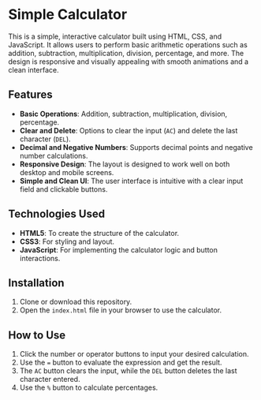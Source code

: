 # Simple Calculator

This is a simple, interactive calculator built using HTML, CSS, and JavaScript. It allows users to perform basic arithmetic operations such as addition, subtraction, multiplication, division, percentage, and more. The design is responsive and visually appealing with smooth animations and a clean interface.

## Features

- **Basic Operations**: Addition, subtraction, multiplication, division, percentage.
- **Clear and Delete**: Options to clear the input (`AC`) and delete the last character (`DEL`).
- **Decimal and Negative Numbers**: Supports decimal points and negative number calculations.
- **Responsive Design**: The layout is designed to work well on both desktop and mobile screens.
- **Simple and Clean UI**: The user interface is intuitive with a clear input field and clickable buttons.

## Technologies Used

- **HTML5**: To create the structure of the calculator.
- **CSS3**: For styling and layout.
- **JavaScript**: For implementing the calculator logic and button interactions.

## Installation

1. Clone or download this repository.
2. Open the `index.html` file in your browser to use the calculator.

## How to Use

1. Click the number or operator buttons to input your desired calculation.
2. Use the `=` button to evaluate the expression and get the result.
3. The `AC` button clears the input, while the `DEL` button deletes the last character entered.
4. Use the `%` button to calculate percentages.


